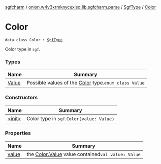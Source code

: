 [sgfcharm](../../../index.md) / [onion.w4v3xrmknycexlsd.lib.sgfcharm.parse](../../index.md) / [SgfType](../index.md) / [Color](./index.md)

# Color

`data class Color : `[`SgfType`](../index.md)

Color type in `sgf`.

### Types

| Name | Summary |
|---|---|
| [Value](-value/index.md) | Possible values of the [Color](./index.md) type.`enum class Value` |

### Constructors

| Name | Summary |
|---|---|
| [&lt;init&gt;](-init-.md) | Color type in `sgf`.`Color(value: Value)` |

### Properties

| Name | Summary |
|---|---|
| [value](value.md) | the [Color.Value](-value/index.md) value contained`val value: Value` |
